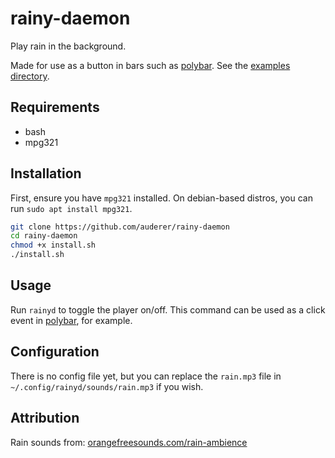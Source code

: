 # rainy-daemon

Play rain in the background.

Made for use as a button in bars such as [polybar](https://github.com/polybar/polybar). See the [examples directory](examples/).

## Requirements

- bash
- mpg321

## Installation

First, ensure you have `mpg321` installed. On debian-based distros, you can run `sudo apt install mpg321`.

```bash
git clone https://github.com/auderer/rainy-daemon
cd rainy-daemon
chmod +x install.sh
./install.sh
```

## Usage

Run `rainyd` to toggle the player on/off. This command can be used as a click event in [polybar](https://github.com/polybar/polybar), for example.

## Configuration

There is no config file yet, but you can replace the `rain.mp3` file in `~/.config/rainyd/sounds/rain.mp3` if you wish.

## Attribution

Rain sounds from: [orangefreesounds.com/rain-ambience](http://www.orangefreesounds.com/rain-ambience/)